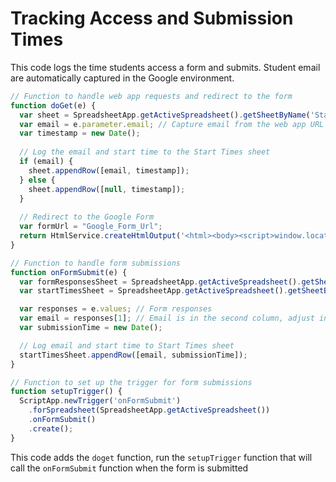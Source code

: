 # Tracking Access and Submission Times

This code logs the time students access a form and submits. Student email are automatically captured
in the Google environment.

```javascript
// Function to handle web app requests and redirect to the form
function doGet(e) {
  var sheet = SpreadsheetApp.getActiveSpreadsheet().getSheetByName('Start Times');
  var email = e.parameter.email; // Capture email from the web app URL
  var timestamp = new Date();
  
  // Log the email and start time to the Start Times sheet
  if (email) {
    sheet.appendRow([email, timestamp]);
  } else {
    sheet.appendRow([null, timestamp]);
  }
  
  // Redirect to the Google Form
  var formUrl = "Google_Form_Url"; 
  return HtmlService.createHtmlOutput('<html><body><script>window.location.href="' + formUrl + '";</script></body></html>');
}

// Function to handle form submissions
function onFormSubmit(e) {
  var formResponsesSheet = SpreadsheetApp.getActiveSpreadsheet().getSheetByName('Form Responses'); // Sheet with form responses
  var startTimesSheet = SpreadsheetApp.getActiveSpreadsheet().getSheetByName('Start Times'); // Sheet to log start times

  var responses = e.values; // Form responses
  var email = responses[1]; // Email is in the second column, adjust index if necessary
  var submissionTime = new Date();

  // Log email and start time to Start Times sheet
  startTimesSheet.appendRow([email, submissionTime]);
}

// Function to set up the trigger for form submissions
function setupTrigger() {
  ScriptApp.newTrigger('onFormSubmit')
    .forSpreadsheet(SpreadsheetApp.getActiveSpreadsheet())
    .onFormSubmit()
    .create();
}
```
This code adds the ```doget``` function, run the ```setupTrigger``` function that will call the ```onFormSubmit``` function
when the form is submitted
